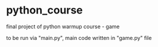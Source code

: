 # python_course
final project of python warmup course - game

to be run via "main.py", main code written in "game.py" file
